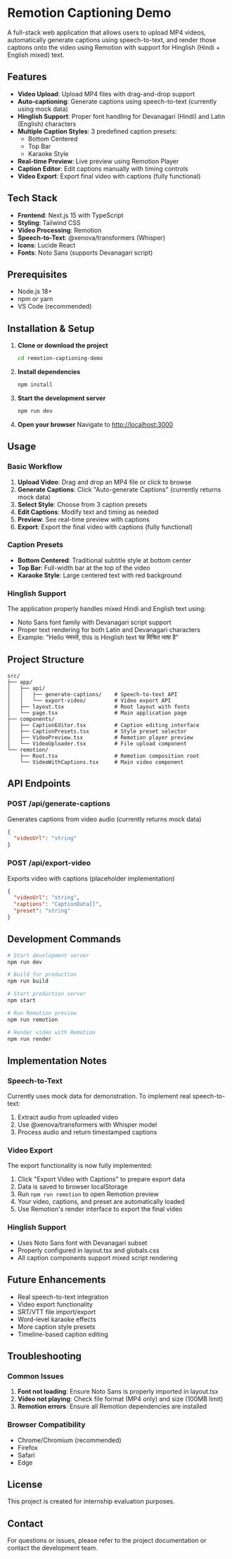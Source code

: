 # Remotion Captioning Demo

A full-stack web application that allows users to upload MP4 videos, automatically generate captions using speech-to-text, and render those captions onto the video using Remotion with support for Hinglish (Hindi + English mixed) text.

## Features

- **Video Upload**: Upload MP4 files with drag-and-drop support
- **Auto-captioning**: Generate captions using speech-to-text (currently using mock data)
- **Hinglish Support**: Proper font handling for Devanagari (Hindi) and Latin (English) characters
- **Multiple Caption Styles**: 3 predefined caption presets:
  - Bottom Centered
  - Top Bar
  - Karaoke Style
- **Real-time Preview**: Live preview using Remotion Player
- **Caption Editor**: Edit captions manually with timing controls
- **Video Export**: Export final video with captions (fully functional)

## Tech Stack

- **Frontend**: Next.js 15 with TypeScript
- **Styling**: Tailwind CSS
- **Video Processing**: Remotion
- **Speech-to-Text**: @xenova/transformers (Whisper)
- **Icons**: Lucide React
- **Fonts**: Noto Sans (supports Devanagari script)

## Prerequisites

- Node.js 18+ 
- npm or yarn
- VS Code (recommended)

## Installation & Setup

1. **Clone or download the project**
   ```bash
   cd remotion-captioning-demo
   ```

2. **Install dependencies**
   ```bash
   npm install
   ```

3. **Start the development server**
   ```bash
   npm run dev
   ```

4. **Open your browser**
   Navigate to [http://localhost:3000](http://localhost:3000)

## Usage

### Basic Workflow

1. **Upload Video**: Drag and drop an MP4 file or click to browse
2. **Generate Captions**: Click "Auto-generate Captions" (currently returns mock data)
3. **Select Style**: Choose from 3 caption presets
4. **Edit Captions**: Modify text and timing as needed
5. **Preview**: See real-time preview with captions
6. **Export**: Export the final video with captions (fully functional)

### Caption Presets

- **Bottom Centered**: Traditional subtitle style at bottom center
- **Top Bar**: Full-width bar at the top of the video
- **Karaoke Style**: Large centered text with red background

### Hinglish Support

The application properly handles mixed Hindi and English text using:
- Noto Sans font family with Devanagari script support
- Proper text rendering for both Latin and Devanagari characters
- Example: "Hello नमस्ते, this is Hinglish text यह मिश्रित भाषा है"

## Project Structure

```
src/
├── app/
│   ├── api/
│   │   ├── generate-captions/    # Speech-to-text API
│   │   └── export-video/         # Video export API
│   ├── layout.tsx                # Root layout with fonts
│   └── page.tsx                  # Main application page
├── components/
│   ├── CaptionEditor.tsx         # Caption editing interface
│   ├── CaptionPresets.tsx        # Style preset selector
│   ├── VideoPreview.tsx          # Remotion player preview
│   └── VideoUploader.tsx         # File upload component
└── remotion/
    ├── Root.tsx                  # Remotion composition root
    └── VideoWithCaptions.tsx     # Main video component
```

## API Endpoints

### POST /api/generate-captions
Generates captions from video audio (currently returns mock data)
```json
{
  "videoUrl": "string"
}
```

### POST /api/export-video
Exports video with captions (placeholder implementation)
```json
{
  "videoUrl": "string",
  "captions": "CaptionData[]",
  "preset": "string"
}
```

## Development Commands

```bash
# Start development server
npm run dev

# Build for production
npm run build

# Start production server
npm start

# Run Remotion preview
npm run remotion

# Render video with Remotion
npm run render
```

## Implementation Notes

### Speech-to-Text
Currently uses mock data for demonstration. To implement real speech-to-text:

1. Extract audio from uploaded video
2. Use @xenova/transformers with Whisper model
3. Process audio and return timestamped captions

### Video Export
The export functionality is now fully implemented:

1. Click "Export Video with Captions" to prepare export data
2. Data is saved to browser localStorage
3. Run `npm run remotion` to open Remotion preview
4. Your video, captions, and preset are automatically loaded
5. Use Remotion's render interface to export the final video

### Hinglish Support
- Uses Noto Sans font with Devanagari subset
- Properly configured in layout.tsx and globals.css
- All caption components support mixed script rendering

## Future Enhancements

- Real speech-to-text integration
- Video export functionality
- SRT/VTT file import/export
- Word-level karaoke effects
- More caption style presets
- Timeline-based caption editing

## Troubleshooting

### Common Issues

1. **Font not loading**: Ensure Noto Sans is properly imported in layout.tsx
2. **Video not playing**: Check file format (MP4 only) and size (100MB limit)
3. **Remotion errors**: Ensure all Remotion dependencies are installed

### Browser Compatibility

- Chrome/Chromium (recommended)
- Firefox
- Safari
- Edge

## License

This project is created for internship evaluation purposes.

## Contact

For questions or issues, please refer to the project documentation or contact the development team.
